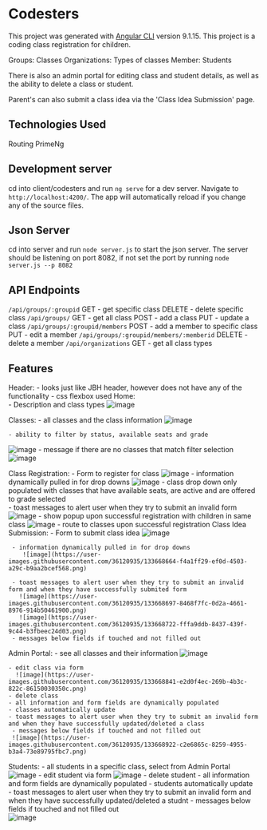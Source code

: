# Codesters

This project was generated with [Angular CLI](https://github.com/angular/angular-cli) version 9.1.15.
This project is a coding class registration for children. 

Groups: Classes
Organizations: Types of classes
Member: Students

There is also an admin portal for editing class and student details, as well as the ability to delete a class or student.

Parent's can also submit a class idea via the 'Class Idea Submission' page.

## Technologies Used
Routing 
PrimeNg

## Development server

cd into client/codesters and run `ng serve` for a dev server. Navigate to `http://localhost:4200/`. The app will automatically reload if you change any of the source files.

## Json Server

cd into server and run `node server.js` to start the json server. The server should be listening on port 8082, if not set the port by running `node server.js --p 8082`

## API Endpoints

`/api/groups/:groupid`
 GET - get specific class
 DELETE - delete specific class
`/api/groups/` 
 GET - get all class
 POST - add a class
 PUT - update a class
`/api/groups/:groupid/members`
 POST - add a member to specific class
 PUT - edit a member
`/api/groups/:groupid/members/:memberid`
 DELETE - delete a member
`/api/organizations`
 GET - get all class types

## Features
Header: 
    - looks just like JBH header, however does not have any of the functionality 
    - css flexbox used
Home:   
    - Description and class types
    ![image](https://user-images.githubusercontent.com/36120935/133664557-742e16b1-617b-4605-a1ba-8a035b5cda4e.png)

Classes: 
    - all classes and the class information
    ![image](https://user-images.githubusercontent.com/36120935/133664726-ea4c89c8-fcb2-4ecf-a8e2-ad38d83020dc.png)

    - ability to filter by status, available seats and grade
![image](https://user-images.githubusercontent.com/36120935/133669530-0bf877ac-3d82-4000-887d-d43d04b6328d.png)
    - message if there are no classes that match filter selection
    ![image](https://user-images.githubusercontent.com/36120935/133664737-b3cb5e16-a055-4f9e-ab82-46d9fa7d476f.png)

Class Registration:
    - Form to register for class
      ![image](https://user-images.githubusercontent.com/36120935/133667570-845d4856-853d-4281-b724-f18dd68b2e77.png)
    - information dynamically pulled in for drop downs
      ![image](https://user-images.githubusercontent.com/36120935/133667596-efd345aa-3372-401f-a44a-0c950d3cfb19.png)
    - class drop down only populated with classes that have available seats, are active and are offered to grade    selected  
    - toast messages to alert user when they try to submit an invalid form
      ![image](https://user-images.githubusercontent.com/36120935/133667631-56f5884d-15c7-4c31-b478-46aa58fc23c7.png)
    - show popup upon successful registration with children in same class
      ![image](https://user-images.githubusercontent.com/36120935/133668397-df22a1d9-70f1-4912-9ac4-5cbac9201f8b.png)
    - route to classes upon successful registration
Class Idea Submission:
     - Form to submit class idea
       ![image](https://user-images.githubusercontent.com/36120935/133668643-02701e5d-8920-47bf-a035-a23f2bd3819f.png)

     - information dynamically pulled in for drop downs
        ![image](https://user-images.githubusercontent.com/36120935/133668664-f4a1ff29-ef0d-4503-a29c-b9aa2bcef568.png)

     - toast messages to alert user when they try to submit an invalid form and when they have successfully submited form
       ![image](https://user-images.githubusercontent.com/36120935/133668697-8468f7fc-0d2a-4661-8976-914b50461900.png)
       ![image](https://user-images.githubusercontent.com/36120935/133668722-fffa9ddb-8437-439f-9c44-b3fbeec24d03.png)
     - messages below fields if touched and not filled out    
Admin Portal: 
    - see all classes and their information
      ![image](https://user-images.githubusercontent.com/36120935/133668797-00dea95d-ee3e-4d8f-ae21-cc143aab67c2.png)

    - edit class via form 
      ![image](https://user-images.githubusercontent.com/36120935/133668841-e2d0f4ec-269b-4b3c-822c-86150030350c.png)
    - delete class
    - all information and form fields are dynamically populated
    - classes automatically update    
    - toast messages to alert user when they try to submit an invalid form and when they have successfully updated/deleted a class
     - messages below fields if touched and not filled out   
     ![image](https://user-images.githubusercontent.com/36120935/133668922-c2e6865c-8259-4955-b3a4-73e89795fbc7.png)
Students: 
    - all students in a specific class, select from Admin Portal
    ![image](https://user-images.githubusercontent.com/36120935/133668952-8a5a38da-a1c2-490e-b583-3ecd0c52e8db.png)
    - edit student via form 
     ![image](https://user-images.githubusercontent.com/36120935/133668981-f531924d-da35-484e-afcf-19cfedee0b97.png)
    - delete student
    - all information and form fields are dynamically populated
    - students automatically update    
    - toast messages to alert user when they try to submit an invalid form and when they have successfully updated/deleted a studnt
    - messages below fields if touched and not filled out  
     ![image](https://user-images.githubusercontent.com/36120935/133669034-43437cb0-550d-4437-b842-c3ffc3b20f26.png)

